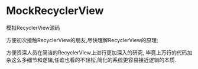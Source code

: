 # MockRecyclerView
模拟RecyclerView源码

方便初次接触RecyclerView的朋友,尽快理解RecyclerView的原理;

方便资深人员在简洁的RecyclerView上进行更加深入的研究,
毕竟上万行的代码加杂这么多细节和逻辑,任谁也看的不轻松,简化的系统更容易接近逻辑的本质.
